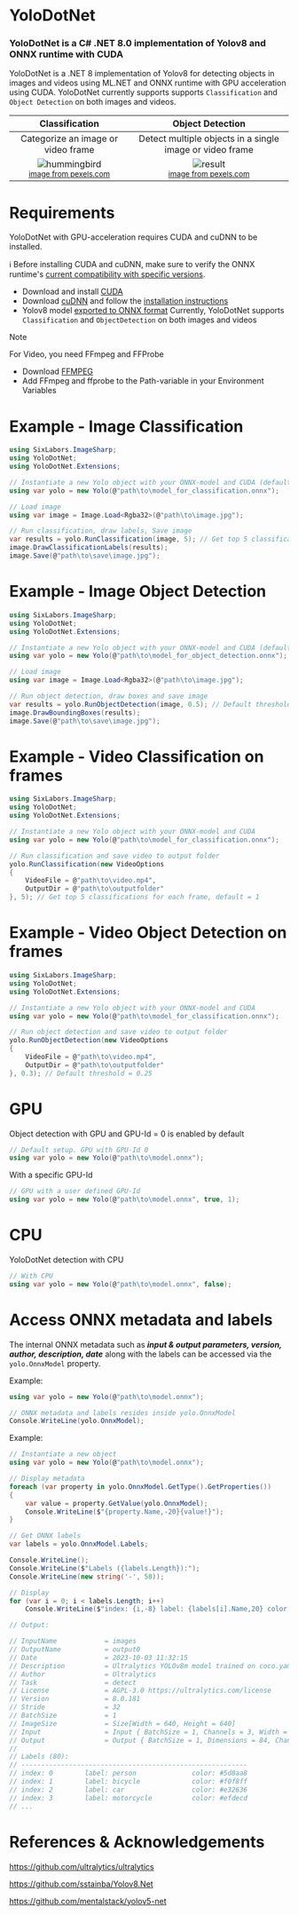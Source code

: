# YoloDotNet

### YoloDotNet is a C# .NET 8.0 implementation of Yolov8 and ONNX runtime with CUDA

YoloDotNet is a .NET 8 implementation of Yolov8 for detecting objects in images and videos using ML.NET and ONNX runtime with GPU acceleration using CUDA.
YoloDotNet currently supports supports `Classification` and `Object Detection` on both images and videos.

Classification<br> | Object Detection
:---:|:---:
Categorize an image or video frame | Detect multiple objects in a single image or video frame
![hummingbird](https://github.com/NickSwardh/YoloDotNet/assets/35733515/c8539bff-0a71-48be-b316-f2611c3836a3)<br><sup>[image from pexels.com](https://www.pexels.com/photo/hummingbird-drinking-nectar-from-blooming-flower-in-garden-5344570/)</sup> | ![result](https://github.com/NickSwardh/YoloDotNet/assets/35733515/626b3c97-fdc6-47b8-bfaf-c3a7701721da)<br><sup>[image from pexels.com](https://www.pexels.com/photo/men-s-brown-coat-842912/)</sup>

# Requirements

YoloDotNet with GPU-acceleration requires CUDA and cuDNN to be installed.

:information_source: Before installing CUDA and cuDNN, make sure to verify the ONNX runtime's [current compatibility with specific versions](https://onnxruntime.ai/docs/execution-providers/CUDA-ExecutionProvider.html#requirements).

- Download and install [CUDA](https://developer.nvidia.com/cuda-downloads)
- Download [cuDNN](https://developer.nvidia.com/cudnn) and follow the [installation instructions](https://docs.nvidia.com/deeplearning/cudnn/install-guide/index.html#install-windows)
- Yolov8 model [exported to ONNX format](https://docs.ultralytics.com/modes/export/#usage-examples)
  Currently, YoloDotNet supports `Classification` and `ObjectDetection` on both images and videos

> [!NOTE]
> For Video, you need FFmpeg and FFProbe
> - Download [FFMPEG](https://ffmpeg.org/download.html)
> - Add FFmpeg and ffprobe to the Path-variable in your Environment Variables

# Example - Image Classification

```csharp
using SixLabors.ImageSharp;
using YoloDotNet;
using YoloDotNet.Extensions;

// Instantiate a new Yolo object with your ONNX-model and CUDA (default)
using var yolo = new Yolo(@"path\to\model_for_classification.onnx");

// Load image
using var image = Image.Load<Rgba32>(@"path\to\image.jpg");

// Run classification, draw labels, Save image
var results = yolo.RunClassification(image, 5); // Get top 5 classifications, default = 1
image.DrawClassificationLabels(results);
image.Save(@"path\to\save\image.jpg");
```

# Example - Image Object Detection

```csharp
using SixLabors.ImageSharp;
using YoloDotNet;
using YoloDotNet.Extensions;

// Instantiate a new Yolo object with your ONNX-model and CUDA (default)
using var yolo = new Yolo(@"path\to\model_for_object_detection.onnx");

// Load image
using var image = Image.Load<Rgba32>(@"path\to\image.jpg");

// Run object detection, draw boxes and save image
var results = yolo.RunObjectDetection(image, 0.5); // Default threshold = 0.25
image.DrawBoundingBoxes(results);
image.Save(@"path\to\save\image.jpg");
```

# Example - Video Classification on frames

```csharp
using SixLabors.ImageSharp;
using YoloDotNet;
using YoloDotNet.Extensions;

// Instantiate a new Yolo object with your ONNX-model and CUDA
using var yolo = new Yolo(@"path\to\model_for_classification.onnx");

// Run classification and save video to output folder
yolo.RunClassification(new VideoOptions
{
    VideoFile = @"path\to\video.mp4",
    OutputDir = @"path\to\outputfolder"
}, 5); // Get top 5 classifications for each frame, default = 1
```

# Example - Video Object Detection on frames

```csharp
using SixLabors.ImageSharp;
using YoloDotNet;
using YoloDotNet.Extensions;

// Instantiate a new Yolo object with your ONNX-model and CUDA
using var yolo = new Yolo(@"path\to\model_for_classification.onnx");

// Run object detection and save video to output folder
yolo.RunObjectDetection(new VideoOptions
{
    VideoFile = @"path\to\video.mp4",
    OutputDir = @"path\to\outputfolder"
}, 0.3); // Default threshold = 0.25
```

# GPU

Object detection with GPU and GPU-Id = 0 is enabled by default

```csharp
// Default setup. GPU with GPU-Id 0
using var yolo = new Yolo(@"path\to\model.onnx");
```

With a specific GPU-Id

```csharp
// GPU with a user defined GPU-Id
using var yolo = new Yolo(@"path\to\model.onnx", true, 1);
```
# CPU

YoloDotNet detection with CPU

```csharp
// With CPU
using var yolo = new Yolo(@"path\to\model.onnx", false);
```

# Access ONNX metadata and labels

The internal ONNX metadata such as ***input & output parameters, version, author, description, date*** along with the labels can be accessed via the `yolo.OnnxModel` property.

Example:

```csharp
using var yolo = new Yolo(@"path\to\model.onnx");

// ONNX metadata and labels resides inside yolo.OnnxModel
Console.WriteLine(yolo.OnnxModel);
```

Example:

```csharp
// Instantiate a new object
using var yolo = new Yolo(@"path\to\model.onnx");

// Display metadata
foreach (var property in yolo.OnnxModel.GetType().GetProperties())
{
    var value = property.GetValue(yolo.OnnxModel);
    Console.WriteLine($"{property.Name,-20}{value!}");
}

// Get ONNX labels
var labels = yolo.OnnxModel.Labels;

Console.WriteLine();
Console.WriteLine($"Labels ({labels.Length}):");
Console.WriteLine(new string('-', 58));

// Display
for (var i = 0; i < labels.Length; i++)
    Console.WriteLine($"index: {i,-8} label: {labels[i].Name,20} color: {labels[i].Color}");

// Output:

// InputName            = images
// OutputName           = output0
// Date                 = 2023-10-03 11:32:15
// Description          = Ultralytics YOLOv8m model trained on coco.yaml
// Author               = Ultralytics
// Task                 = detect
// License              = AGPL-3.0 https://ultralytics.com/license
// Version              = 8.0.181
// Stride               = 32
// BatchSize            = 1
// ImageSize            = Size[Width = 640, Height = 640]
// Input                = Input { BatchSize = 1, Channels = 3, Width = 640, Height = 640 }
// Output               = Output { BatchSize = 1, Dimensions = 84, Channels = 8400 }
//
// Labels (80):
// ---------------------------------------------------------
// index: 0        label: person              color: #5d8aa8
// index: 1        label: bicycle             color: #f0f8ff
// index: 2        label: car                 color: #e32636
// index: 3        label: motorcycle          color: #efdecd
// ...
```

# References & Acknowledgements

https://github.com/ultralytics/ultralytics

https://github.com/sstainba/Yolov8.Net

https://github.com/mentalstack/yolov5-net
